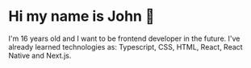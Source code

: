 # Hi my name is John 👋

I'm 16 years old and I want to be frontend developer in the future. I've already learned technologies as: Typescript, CSS, HTML, React, React Native and Next.js.
